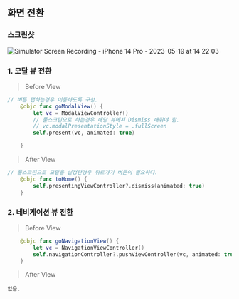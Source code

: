 ## 화면 전환

### 스크린샷
![Simulator Screen Recording - iPhone 14 Pro - 2023-05-19 at 14 22 03](https://github.com/jaehoon9186/study/assets/83233720/5c550552-4af3-491d-9753-30bd15a166c8)


### 1. 모달 뷰 전환
> Before View
```swift
// 버튼 탭하는경우 이동하도록 구성.
    @objc func goModalView() {
        let vc = ModalViewController()
        // 풀스크린으로 하는경우 해당 뷰에서 Dismiss 해줘야 함.
        // vc.modalPresentationStyle = .fullScreen
        self.present(vc, animated: true)

    }
```
> After View
```swift
// 풀스크린으로 모달을 설정한경우 뒤로가기 버튼이 필요하다. 
    @objc func toHome() {
        self.presentingViewController?.dismiss(animated: true)
    }
```

### 2. 네비게이션 뷰 전환

> Before View
```swift
    @objc func goNavigationView() {
        let vc = NavigationViewController()
        self.navigationController?.pushViewController(vc, animated: true)
    }
```
> After View
```
없음.
```
